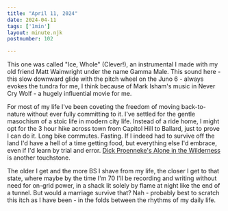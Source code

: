```yaml
---
title: "April 11, 2024"
date: 2024-04-11
tags: ['1min']
layout: minute.njk
postnumber: 102

---
```


This one was called "Ice, Whole" (Clever!), an instrumental I made with my old friend Matt Wainwright under the name Gamma Male. This sound here - this slow downward glide with the pitch wheel on the Juno 6 - always evokes the tundra for me, I think because of Mark Isham's music in Never Cry Wolf - a hugely influential movie for me. 

For most of my life I've been coveting the freedom of moving back-to-nature without ever fully committing to it. I've settled for the gentle masochism of a stoic life in modern city life. Instead of a ride home, I might opt for the 3 hour hike across town from Capitol Hill to Ballard, just to prove I can do it. Long bike commutes. Fasting. If I indeed had to survive off the land I'd have a hell of a time getting food, but everything else I'd embrace, even if I'd learn by trial and error. [Dick Proenneke's Alone in the Wilderness](http://aloneinthewilderness.com/) is another touchstone. 

The older I get and the more BS I shave from my life, the closer I get to that state, where maybe by the time I'm 70 I'll be recording and writing without need for on-grid power, in a shack lit solely by flame at night like the end of a tunnel. But would a marriage survive that? Nah - probably best to scratch this itch as I have been - in the folds between the rhythms of my daily life. 